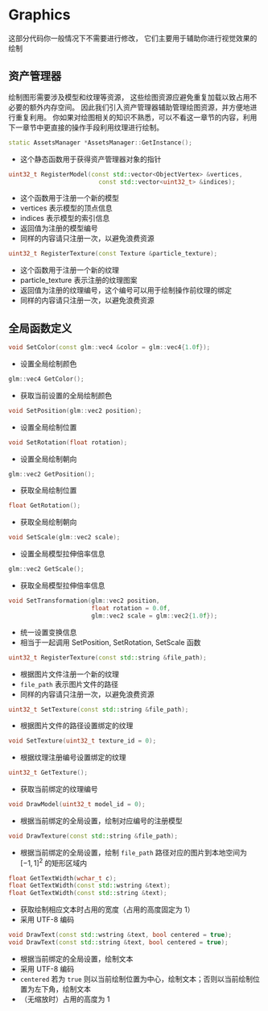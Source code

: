 # Graphics

这部分代码你一般情况下不需要进行修改，
它们主要用于辅助你进行视觉效果的绘制

## 资产管理器

绘制图形需要涉及模型和纹理等资源，
这些绘图资源应避免重复加载以致占用不必要的额外内存空间。
因此我们引入资产管理器辅助管理绘图资源，并方便地进行重复利用。
你如果对绘图相关的知识不熟悉，可以不看这一章节的内容，利用下一章节中更直接的操作手段利用纹理进行绘制。

```c++
static AssetsManager *AssetsManager::GetInstance();
```

- 这个静态函数用于获得资产管理器对象的指针

```c++
uint32_t RegisterModel(const std::vector<ObjectVertex> &vertices,
                         const std::vector<uint32_t> &indices);
```

- 这个函数用于注册一个新的模型
- vertices 表示模型的顶点信息
- indices 表示模型的索引信息
- 返回值为注册的模型编号
- 同样的内容请只注册一次，以避免浪费资源

```c++
uint32_t RegisterTexture(const Texture &particle_texture);
```

- 这个函数用于注册一个新的纹理
- particle_texture 表示注册的纹理图案
- 返回值为注册的纹理编号，这个编号可以用于绘制操作前纹理的绑定
- 同样的内容请只注册一次，以避免浪费资源

## 全局函数定义

```c++
void SetColor(const glm::vec4 &color = glm::vec4{1.0f});
```

- 设置全局绘制颜色

```c++
glm::vec4 GetColor();
```

- 获取当前设置的全局绘制颜色

```c++
void SetPosition(glm::vec2 position);
```

- 设置全局绘制位置

```c++
void SetRotation(float rotation);
```

- 设置全局绘制朝向

```c++
glm::vec2 GetPosition();
```

- 获取全局绘制位置

```c++
float GetRotation();
```

- 获取全局绘制朝向

```c++
void SetScale(glm::vec2 scale);
```

- 设置全局模型拉伸倍率信息

```c++
glm::vec2 GetScale();
```

- 获取全局模型拉伸倍率信息

```c++
void SetTransformation(glm::vec2 position,
                       float rotation = 0.0f,
                       glm::vec2 scale = glm::vec2{1.0f});
```

- 统一设置变换信息
- 相当于一起调用 SetPosition, SetRotation, SetScale 函数

```c++
uint32_t RegisterTexture(const std::string &file_path);
```

- 根据图片文件注册一个新的纹理
- `file_path` 表示图片文件的路径
- 同样的内容请只注册一次，以避免浪费资源

```c++
uint32_t SetTexture(const std::string &file_path);
```

- 根据图片文件的路径设置绑定的纹理

```c++
void SetTexture(uint32_t texture_id = 0);
```

- 根据纹理注册编号设置绑定的纹理

```c++
uint32_t GetTexture();
```

- 获取当前绑定的纹理编号

```c++
void DrawModel(uint32_t model_id = 0);
```

- 根据当前绑定的全局设置，绘制对应编号的注册模型

```c++
void DrawTexture(const std::string &file_path);
```

- 根据当前绑定的全局设置，绘制 `file_path` 路径对应的图片到本地空间为 $[-1, 1]^2$ 的矩形区域内

```c++
float GetTextWidth(wchar_t c);
float GetTextWidth(const std::wstring &text);
float GetTextWidth(const std::string &text);
```
- 获取绘制相应文本时占用的宽度（占用的高度固定为 $1$）
- 采用 UTF-8 编码

```c++
void DrawText(const std::wstring &text, bool centered = true);
void DrawText(const std::string &text, bool centered = true);
```

- 根据当前绑定的全局设置，绘制文本
- 采用 UTF-8 编码
- `centered` 若为 `true` 则以当前绘制位置为中心，绘制文本；否则以当前绘制位置为左下角，绘制文本
- （无缩放时）占用的高度为 $1$
